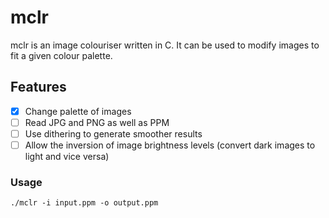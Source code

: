 # mclr

mclr is an image colouriser written in C. It can be used to modify images to
fit a given colour palette.

## Features
- [x] Change palette of images
- [ ] Read JPG and PNG as well as PPM
- [ ] Use dithering to generate smoother results
- [ ] Allow the inversion of image brightness levels (convert dark images to
      light and vice versa)

### Usage

`./mclr -i input.ppm -o output.ppm`
